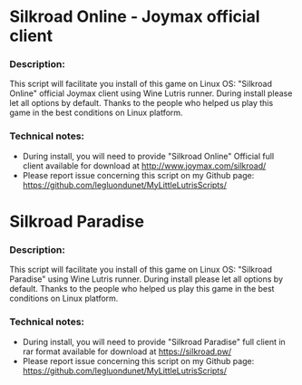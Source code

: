 # Silkroad Online - Joymax official client

### Description:
This script will facilitate you install of this game on Linux OS:
"Silkroad Online" official Joymax client using Wine Lutris runner.
During install please let all options by default.
Thanks to the people who helped us play this game in the best conditions on Linux platform.

### Technical notes:
- During install, you will need to provide "Silkroad Online" Official full client available for download at http://www.joymax.com/silkroad/
- Please report issue concerning this script on my Github page:
https://github.com/legluondunet/MyLittleLutrisScripts/


# Silkroad Paradise

### Description:
This script will facilitate you install of this game on Linux OS:
"Silkroad Paradise" using Wine Lutris runner.
During install please let all options by default.
Thanks to the people who helped us play this game in the best conditions on Linux platform.

### Technical notes:
- During install, you will need to provide "Silkroad Paradise" full client in rar format available for download at https://silkroad.pw/
- Please report issue concerning this script on my Github page:
https://github.com/legluondunet/MyLittleLutrisScripts/

